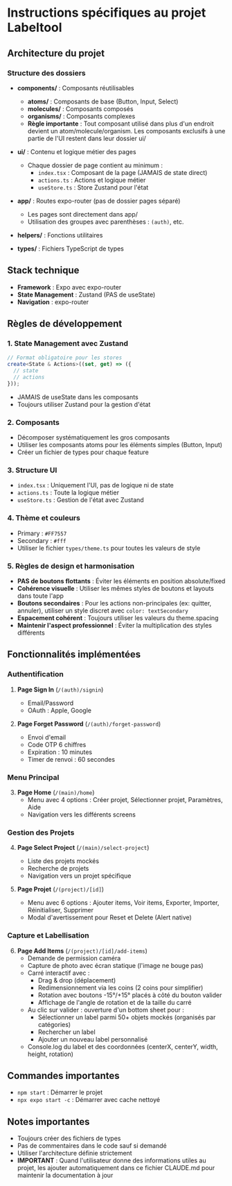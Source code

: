 # Instructions spécifiques au projet Labeltool

## Architecture du projet

### Structure des dossiers
- **components/** : Composants réutilisables
  - **atoms/** : Composants de base (Button, Input, Select)
  - **molecules/** : Composants composés
  - **organisms/** : Composants complexes
  - **Règle importante** : Tout composant utilisé dans plus d'un endroit devient un atom/molecule/organism. Les composants exclusifs à une partie de l'UI restent dans leur dossier ui/

- **ui/** : Contenu et logique métier des pages
  - Chaque dossier de page contient au minimum :
    - `index.tsx` : Composant de la page (JAMAIS de state direct)
    - `actions.ts` : Actions et logique métier
    - `useStore.ts` : Store Zustand pour l'état

- **app/** : Routes expo-router (pas de dossier pages séparé)
  - Les pages sont directement dans app/
  - Utilisation des groupes avec parenthèses : `(auth)`, etc.

- **helpers/** : Fonctions utilitaires

- **types/** : Fichiers TypeScript de types

## Stack technique
- **Framework** : Expo avec expo-router
- **State Management** : Zustand (PAS de useState)
- **Navigation** : expo-router

## Règles de développement

### 1. State Management avec Zustand
```typescript
// Format obligatoire pour les stores
create<State & Actions>((set, get) => ({
  // state
  // actions
}));
```
- JAMAIS de useState dans les composants
- Toujours utiliser Zustand pour la gestion d'état

### 2. Composants
- Décomposer systématiquement les gros composants
- Utiliser les composants atoms pour les éléments simples (Button, Input)
- Créer un fichier de types pour chaque feature

### 3. Structure UI
- `index.tsx` : Uniquement l'UI, pas de logique ni de state
- `actions.ts` : Toute la logique métier
- `useStore.ts` : Gestion de l'état avec Zustand

### 4. Thème et couleurs
- Primary : `#FF7557`
- Secondary : `#fff`
- Utiliser le fichier `types/theme.ts` pour toutes les valeurs de style

### 5. Règles de design et harmonisation
- **PAS de boutons flottants** : Éviter les éléments en position absolute/fixed
- **Cohérence visuelle** : Utiliser les mêmes styles de boutons et layouts dans toute l'app
- **Boutons secondaires** : Pour les actions non-principales (ex: quitter, annuler), utiliser un style discret avec `color: textSecondary`
- **Espacement cohérent** : Toujours utiliser les valeurs du theme.spacing
- **Maintenir l'aspect professionnel** : Éviter la multiplication des styles différents

## Fonctionnalités implémentées

### Authentification
1. **Page Sign In** (`/(auth)/signin`)
   - Email/Password
   - OAuth : Apple, Google
   
2. **Page Forget Password** (`/(auth)/forget-password`)
   - Envoi d'email
   - Code OTP 6 chiffres
   - Expiration : 10 minutes
   - Timer de renvoi : 60 secondes

### Menu Principal
3. **Page Home** (`/(main)/home`)
   - Menu avec 4 options : Créer projet, Sélectionner projet, Paramètres, Aide
   - Navigation vers les différents screens

### Gestion des Projets
4. **Page Select Project** (`/(main)/select-project`)
   - Liste des projets mockés
   - Recherche de projets
   - Navigation vers un projet spécifique

5. **Page Projet** (`/(project)/[id]`)
   - Menu avec 6 options : Ajouter items, Voir items, Exporter, Importer, Réinitialiser, Supprimer
   - Modal d'avertissement pour Reset et Delete (Alert native)

### Capture et Labellisation
6. **Page Add Items** (`/(project)/[id]/add-items`)
   - Demande de permission caméra
   - Capture de photo avec écran statique (l'image ne bouge pas)
   - Carré interactif avec :
     - Drag & drop (déplacement)
     - Redimensionnement via les coins (2 coins pour simplifier)
     - Rotation avec boutons -15°/+15° placés à côté du bouton valider
     - Affichage de l'angle de rotation et de la taille du carré
   - Au clic sur valider : ouverture d'un bottom sheet pour :
     - Sélectionner un label parmi 50+ objets mockés (organisés par catégories)
     - Rechercher un label
     - Ajouter un nouveau label personnalisé
   - Console.log du label et des coordonnées (centerX, centerY, width, height, rotation)

## Commandes importantes
- `npm start` : Démarrer le projet
- `npx expo start -c` : Démarrer avec cache nettoyé

## Notes importantes
- Toujours créer des fichiers de types
- Pas de commentaires dans le code sauf si demandé
- Utiliser l'architecture définie strictement
- **IMPORTANT** : Quand l'utilisateur donne des informations utiles au projet, les ajouter automatiquement dans ce fichier CLAUDE.md pour maintenir la documentation à jour